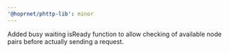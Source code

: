 ```yaml
---
'@hoprnet/phttp-lib': minor
---
```


Added busy waiting isReady function to allow checking of available node pairs before actually sending a request.
